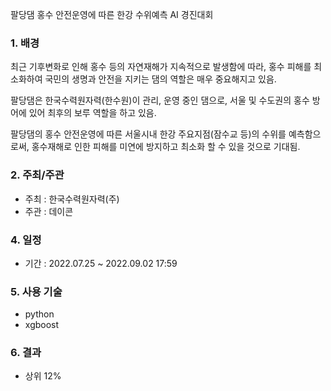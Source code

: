 팔당댐 홍수 안전운영에 따른 한강 수위예측 AI 경진대회

### 1. 배경 

최근 기후변화로 인해 홍수 등의 자연재해가 지속적으로 발생함에 따라, 홍수 피해를 최소화하여 국민의 생명과 안전을 지키는 댐의 역할은 매우 중요해지고 있음.

팔당댐은 한국수력원자력(한수원)이 관리, 운영 중인 댐으로, 서울 및 수도권의 홍수 방어에 있어 최후의 보루 역할을 하고 있음.

팔당댐의 홍수 안전운영에 따른 서울시내 한강 주요지점(잠수교 등)의 수위를 예측함으로써, 홍수재해로 인한 피해를 미연에 방지하고 최소화 할 수 있을 것으로 기대됨.


### 2. 주최/주관

- 주최 : 한국수력원자력(주)
- 주관 : 데이콘


### 4. 일정

- 기간 : 2022.07.25 ~ 2022.09.02 17:59

### 5. 사용 기술

 - python
 - xgboost
 
### 6. 결과

- 상위 12%
